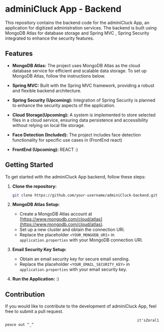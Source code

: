 # adminiCluck App - Backend

This repository contains the backend code for the adminiCluck App, an application for digitized administration services. The backend is built using MongoDB Atlas for database storage and Spring MVC , Spring Security integrated to enhance the security features.

## Features

- **MongoDB Atlas:** The project uses MongoDB Atlas as the cloud database service for efficient and scalable data storage. To set up MongoDB Atlas, follow the instructions below.

- **Spring MVC:** Built with the Spring MVC framework, providing a robust and flexible backend architecture.

- **Spring Security (Upcoming):** Integration of Spring Security is planned to enhance the security aspects of the application.

- **Cloud Storage(Upcoming):** A system is implemented to store selected files in a cloud service, ensuring data persistence and accessibility without relying on local file storage.

- **Face Detection (Included):** The project includes face detection functionality for specific use cases in (FrontEnd react)
  
-  **FrontEnd (Upcoming):**   REACT  :)

## Getting Started

To get started with the adminiCluck App backend, follow these steps:

1. **Clone the repository:**

    ```bash
    git clone https://github.com/your-username/adminiCluck-backend.git
    ```

3. **MongoDB Atlas Setup:**

    - Create a MongoDB Atlas account at [https://www.mongodb.com/cloud/atlas](https://www.mongodb.com/cloud/atlas).
    - Set up a new cluster and obtain the connection URI.
    - Replace the placeholder `<YOUR_MONGODB_URI>` in `application.properties` with your MongoDB connection URI.

4. **Email Security Key Setup:**

    - Obtain an email security key for secure email sending.
    - Replace the placeholder `<YOUR_EMAIL_SECURITY_KEY>` in `application.properties` with your email security key.

5. **Run the Application:**
:)
  
   

## Contribution

If you would like to contribute to the development of adminiCluck App, feel free to submit a pull request.



                                                                it'sZoral1 peace out ^_^

